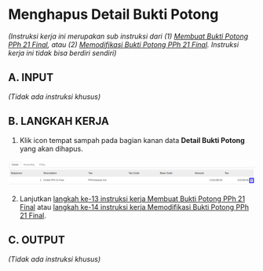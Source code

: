 # Menghapus Detail Bukti Potong

*(Instruksi kerja ini merupakan sub instruksi dari (1) [Membuat Bukti Potong PPh 21 Final](./membuat.md), atau (2) [Memodifikasi Bukti Potong PPh 21 Final](./memodifikasi.md). Instruksi kerja ini tidak bisa berdiri sendiri)*

## A. INPUT

*(Tidak ada instruksi khusus)*

## B. LANGKAH KERJA

1. Klik icon tempat sampah pada bagian kanan data **Detail Bukti Potong** yang akan dihapus.

![](../../img/bukpot-pph-21-final/icon-hapus-detail-bukpot.png)

2. Lanjutkan [langkah ke-13 instruksi kerja Membuat Bukti Potong PPh 21 Final](./membuat.md#l13) atau [langkah ke-14 instruksi kerja Memodifikasi Bukti Potong PPh 21 Final](./memodifikasi.md#l14).

## C. OUTPUT

*(Tidak ada instruksi khusus)*
